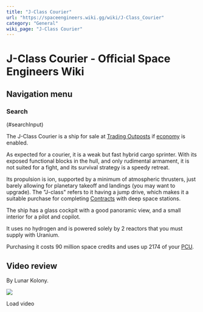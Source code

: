 ```yaml
---
title: "J-Class Courier"
url: "https://spaceengineers.wiki.gg/wiki/J-Class_Courier"
category: "General"
wiki_page: "J-Class Courier"
---
```


# J-Class Courier - Official Space Engineers Wiki

## Navigation menu

### Search

(#searchInput)

The J-Class Courier is a ship for sale at [Trading Outposts](https://spaceengineers.wiki.gg/wiki/Trading_Outposts "Trading Outposts") if [economy](https://spaceengineers.wiki.gg/wiki/Economy "Economy") is enabled.

As expected for a courier, it is a weak but fast hybrid cargo sprinter. With its exposed functional blocks in the hull, and only rudimental armament, it is not suited for a fight, and its survival strategy is a speedy retreat.

Its propulsion is ion, supported by a minimum of atmospheric thrusters, just barely allowing for planetary takeoff and landings (you may want to upgrade). The "J-class" refers to it having a jump drive, which makes it a suitable purchase for completing [Contracts](https://spaceengineers.wiki.gg/wiki/Contracts "Contracts") with deep space stations.

The ship has a glass cockpit with a good panoramic view, and a small interior for a pilot and copilot.

It uses no hydrogen and is powered solely by 2 reactors that you must supply with Uranium.

Purchasing it costs 90 million space credits and uses up 2174 of your [PCU](https://spaceengineers.wiki.gg/wiki/PCU "PCU").

## Video review

By Lunar Kolony.

![](https://i.ytimg.com/vi/3y8Jux2gJuk/hqdefault.jpg)

Load video